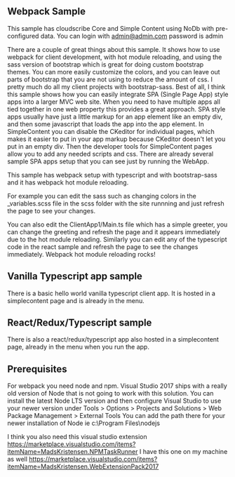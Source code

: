 ## Webpack Sample

This sample has cloudscribe Core and Simple Content using NoDb with pre-configured data.
You can login with admin@admin.com password is admin

There are a couple of great things about this sample. It shows how to use webpack for client development, with hot module reloading, and using the sass version of bootstrap which is great for doing custom bootstrap themes. You can more easily customize the colors, and you can leave out parts of bootstrap that you are not using to reduce the amount of css. I pretty much do all my client projects with bootstrap-sass. Best of all, I think this sample shows how you can easily integrate SPA (Single Page App) style apps into a larger MVC web site. When you need to have multiple apps all tied together in one web property this provides a great approach. SPA style apps usually have just a little markup for an app element like an empty div, and then some javascript that loads the app into the app element. In SimpleContent you can disable the CKeditor for individual pages, which makes it easier to put in your app markup because CKeditor doesn't let you put in an empty div. Then the developer tools for SimpleContent pages allow you to add any needed scripts and css. There are already several sample SPA apps setup that you can see just by running the WebApp.

This sample has webpack setup with typescript and with bootstrap-sass and it has webpack hot module reloading.

For example you can edit the sass such as changing colors in the _variables.scss file in the scss folder with the site runnning and just refresh the page to see your changes.

You can also edit the ClientApp1/Main.ts file which has a simple greeter, you can change the greeting and refresh the page and it appears immediately due to the hot module reloading. Similarly you can edit any of the typescript code in the react sample and refresh the page to see the changes immediately. Webpack hot module reloading rocks!

## Vanilla Typescript app sample

There is a basic hello world vanilla typescript client app. It is hosted in a simplecontent page and is already in the menu.


## React/Redux/Typescript sample

There is also a react/redux/typescript app also hosted in a simplecontent page, already in the menu when you run the app.

## Prerequisites

For webpack you need node and npm. Visual Studio 2017 ships with a really old version of Node that is not going to work with this solution. You can install the latest Node LTS version and then configure Visual Studio to use your newer version under Tools > Options > Projects and Solutions > Web Package Management > External Tools
You can add the path there for your newer installation of Node ie c:\Program Files\nodejs

I think you also need this visual studio extension https://marketplace.visualstudio.com/items?itemName=MadsKristensen.NPMTaskRunner
I have this one on my machine as well https://marketplace.visualstudio.com/items?itemName=MadsKristensen.WebExtensionPack2017



